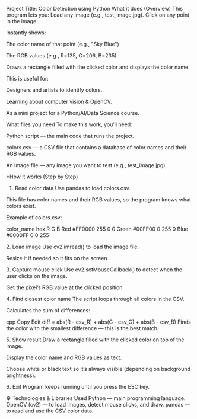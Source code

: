 Project Title: Color Detection using Python
What it does (Overview)
This program lets you:
Load any image (e.g., test_image.jpg).
Click on any point in the image.

Instantly shows:

The color name of that point (e.g., "Sky Blue")

The RGB values (e.g., R=135, G=206, B=235)

Draws a rectangle filled with the clicked color and displays the color name.

This is useful for:

Designers and artists to identify colors.

Learning about computer vision & OpenCV.

As a mini project for a Python/AI/Data Science course.

What files you need
To make this work, you’ll need:

Python script — the main code that runs the project.

colors.csv — a CSV file that contains a database of color names and their RGB values.

An image file — any image you want to test (e.g., test_image.jpg).

*How it works (Step by Step)
1. Read color data
Use pandas to load colors.csv.

This file has color names and their RGB values, so the program knows what colors exist.

Example of colors.csv:

color_name	hex	R	G	B
Red	#FF0000	255	0	0
Green	#00FF00	0	255	0
Blue	#0000FF	0	0	255

2️. Load image
Use cv2.imread() to load the image file.

Resize it if needed so it fits on the screen.

3️.  Capture mouse click
Use cv2.setMouseCallback() to detect when the user clicks on the image.

Get the pixel’s RGB value at the clicked position.

4️.  Find closest color name
The script loops through all colors in the CSV.

Calculates the sum of differences:

cpp
Copy
Edit
diff = abs(R - csv_R) + abs(G - csv_G) + abs(B - csv_B)
Finds the color with the smallest difference — this is the best match.

5️.  Show result
Draw a rectangle filled with the clicked color on top of the image.

Display the color name and RGB values as text.

Choose white or black text so it’s always visible (depending on background brightness).

6️. Exit
Program keeps running until you press the ESC key.

⚙ Technologies & Libraries Used
Python — main programming language.
OpenCV (cv2) — to load images, detect mouse clicks, and draw.
pandas — to read and use the CSV color data.

